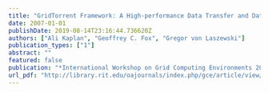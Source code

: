 ```yaml
---
title: "GridTorrent Framework: A High-performance Data Transfer and Data Sharing Framework for Scientific Computing"
date: 2007-01-01
publishDate: 2019-08-14T23:16:44.736620Z
authors: ["Ali Kaplan", "Geoffrey C. Fox", "Gregor von Laszewski"]
publication_types: ["1"]
abstract: ""
featured: false
publication: "*International Workshop on Grid Computing Environments 2007 in Conjunction with SC07*"
url_pdf: "http://library.rit.edu/oajournals/index.php/gce/article/view/85/46"
---
```


